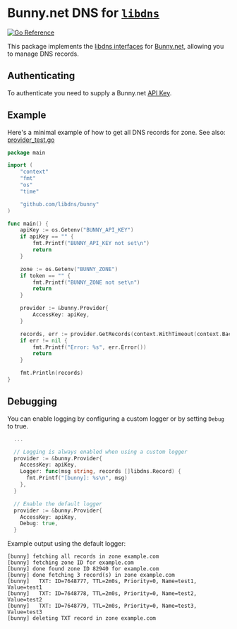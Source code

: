 # Bunny.net DNS for [`libdns`](https://github.com/libdns/libdns)

[![Go Reference](https://pkg.go.dev/badge/test.svg)](https://pkg.go.dev/github.com/libdns/bunny)

This package implements the [libdns interfaces](https://github.com/libdns/libdns) for [Bunny.net](https://docs.bunny.net/reference/bunnynet-api-overview), allowing you to manage DNS records.

## Authenticating

To authenticate you need to supply a Bunny.net [API Key](https://dash.bunny.net/account/settings).

## Example

Here's a minimal example of how to get all DNS records for zone. See also: [provider_test.go](https://github.com/libdns/bunny/blob/master/provider_test.go)

```go
package main

import (
	"context"
	"fmt"
	"os"
	"time"

	"github.com/libdns/bunny"
)

func main() {
	apiKey := os.Getenv("BUNNY_API_KEY")
	if apiKey == "" {
		fmt.Printf("BUNNY_API_KEY not set\n")
		return
	}

	zone := os.Getenv("BUNNY_ZONE")
	if token == "" {
		fmt.Printf("BUNNY_ZONE not set\n")
		return
	}

	provider := &bunny.Provider{
		AccessKey: apiKey,
	}

	records, err := provider.GetRecords(context.WithTimeout(context.Background(), time.Duration(15*time.Second)), zone)
	if err != nil {
        fmt.Printf("Error: %s", err.Error())
        return
	}

	fmt.Println(records)
}

```

## Debugging

You can enable logging by configuring a custom logger or by setting `Debug` to true.

```go
  ...

  // Logging is always enabled when using a custom logger
  provider := &bunny.Provider{
    AccessKey: apiKey,
    Logger: func(msg string, records []libdns.Record) {
      fmt.Printf("[bunny]: %s\n", msg)
    },
  }

  // Enable the default logger
  provider := &bunny.Provider{
    AccessKey: apiKey,
    Debug: true,
  }
```
Example output using the default logger:

```shell
[bunny] fetching all records in zone example.com
[bunny] fetching zone ID for example.com
[bunny] done found zone ID 82940 for example.com
[bunny] done fetching 3 record(s) in zone example.com
[bunny]   TXT: ID=7648777, TTL=2m0s, Priority=0, Name=test1, Value=test1
[bunny]   TXT: ID=7648778, TTL=2m0s, Priority=0, Name=test2, Value=test2
[bunny]   TXT: ID=7648779, TTL=2m0s, Priority=0, Name=test3, Value=test3
[bunny] deleting TXT record in zone example.com
```

